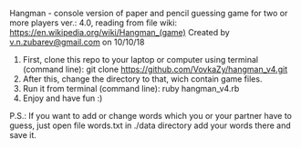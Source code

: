 Hangman - console version of paper and pencil guessing game for two or more players
ver.: 4.0, reading from file
wiki: https://en.wikipedia.org/wiki/Hangman_(game)
Created by v.n.zubarev@gmail.com on 10/10/18


1. First, clone this repo to your laptop or computer using terminal (command line): git clone https://github.com/VovkaZy/hangman_v4.git
2. After this, change the directory to that, wich contain game files.
3. Run it from terminal (command line): ruby hangman_v4.rb
4. Enjoy and have fun :)

P.S.: If you want to add or change words which you or your partner have to guess, just open file words.txt in ./data directory add your words there and save it.

